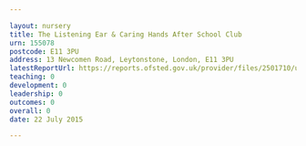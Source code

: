 ```yaml
---

layout: nursery
title: The Listening Ear & Caring Hands After School Club
urn: 155078
postcode: E11 3PU
address: 13 Newcomen Road, Leytonstone, London, E11 3PU
latestReportUrl: https://reports.ofsted.gov.uk/provider/files/2501710/urn/155078.pdf
teaching: 0
development: 0
leadership: 0
outcomes: 0
overall: 0
date: 22 July 2015

---
```


